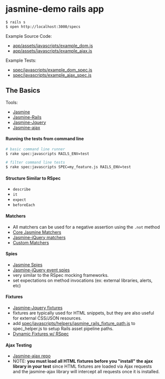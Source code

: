 # jasmine-demo rails app

```bash
$ rails s
$ open http://localhost:3000/specs
```

Example Source Code:
* [app/assets/javascripts/example_dom.js](app/assets/javascripts/example_dom.js)
* [app/assets/javascripts/example_ajax.js](app/assets/javascripts/example_ajax.js)

Example Tests:
* [spec/javascripts/example_dom_spec.js](spec/javascripts/example_dom_spec.js)
* [spec/javascripts/example_ajax_spec.js](spec/javascripts/example_ajax_spec.js)


## The Basics

Tools:
* [Jasmine](http://jasmine.github.io/)
* [Jasmine-Rails](https://github.com/searls/jasmine-rails)
* [Jasmine-Jquery](https://github.com/velesin/jasmine-jquery)
* [Jasmine-ajax](http://jasmine.github.io/2.0/ajax.html)

#### Running the tests from command line
```bash
# basic command line runner
$ rake spec:javascripts RAILS_ENV=test

# filter command line tests
$ rake spec:javascripts SPEC=my_feature.js RAILS_ENV=test
```

#### Structure Similar to RSpec
* `describe`
* `it`
* `expect`
* `beforeEach`

#### Matchers
* All matchers can be used for a negative assertion using the `.not` method
* [Core Jasmine Matchers](http://jasmine.github.io/2.0/introduction.html#section-Matchers)
* [Jasmine-jQuery matchers](https://github.com/velesin/jasmine-jquery#jquery-matchers)
* [Custom Matchers](http://jasmine.github.io/2.0/custom_matcher.html)

#### Spies
* [Jasmine Spies](http://jasmine.github.io/2.0/introduction.html#section-Spies)
* [Jasmine-jQuery event spies](https://github.com/velesin/jasmine-jquery#event-spies)
* very similar to the RSpec mocking frameworks.
* set expectations on method invocations (ex: external libraries, alerts, etc)

#### Fixtures
* [Jasmine-Jquery fixtures](https://github.com/velesin/jasmine-jquery#html-fixtures)
* fixtures are typically used for HTML snippets, but they are also useful for external CSS/JSON resources.
* add [spec/javascripts/helpers/jasmine_rails_fixture_path.js](spec/javascripts/helpers/jasmine_rails_fixture_path.js) to spec_helper.js
  to setup Rails asset pipeline paths.
* [Dynamic Fixtures w/ RSpec](http://codecrate.com/2014/02/jasmine-dynamic-fixtures.html)

#### Ajax Testing
* [Jasmine-ajax repo](https://github.com/pivotal/jasmine-ajax)
* NOTE: **you must load all HTML fixtures before you "install" the ajax library in your test** since HTML fixtures are
  loaded via Ajax requests and the jasmine-ajax library will intercept all requests once it is installed.
